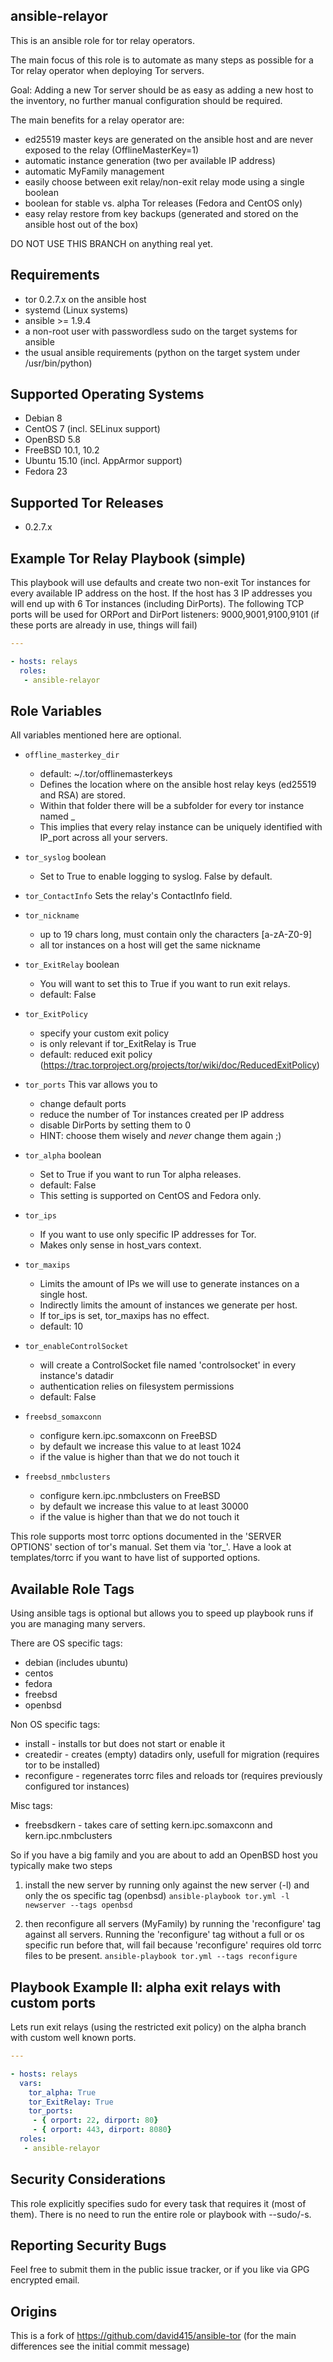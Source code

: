 ansible-relayor
----------------
This is an ansible role for tor relay operators.

The main focus of this role is to automate as many steps as possible for a Tor relay
operator when deploying Tor servers.

Goal:
Adding a new Tor server should be as easy as adding a new host to the inventory,
no further manual configuration should be required.

The main benefits for a relay operator are:
- ed25519 master keys are generated on the ansible host and are never exposed to the relay (OfflineMasterKey=1)
- automatic instance generation (two per available IP address)
- automatic MyFamily management
- easily choose between exit relay/non-exit relay mode using a single boolean
- boolean for stable vs. alpha Tor releases (Fedora and CentOS only)
- easy relay restore from key backups (generated and stored on the ansible host out of the box)

DO NOT USE THIS BRANCH on anything real yet.

Requirements
------------
- tor 0.2.7.x on the ansible host
- systemd (Linux systems)
- ansible >= 1.9.4
- a non-root user with passwordless sudo on the target systems for ansible
- the usual ansible requirements (python on the target system under /usr/bin/python)

Supported Operating Systems
---------------------------
- Debian 8
- CentOS 7 (incl. SELinux support)
- OpenBSD 5.8
- FreeBSD 10.1, 10.2
- Ubuntu 15.10 (incl. AppArmor support)
- Fedora 23

Supported Tor Releases
-----------------------
- 0.2.7.x

Example Tor Relay Playbook (simple)
------------------------------------

This playbook will use defaults and create two non-exit Tor instances for
every available IP address on the host. 
If the host has 3 IP addresses you will end up with 6 Tor instances (including DirPorts). 
The following TCP ports will be used for ORPort and DirPort listeners:
9000,9001,9100,9101
(if these ports are already in use, things will fail)

```yml
---

- hosts: relays
  roles:
   - ansible-relayor
```

Role Variables
--------------
All variables mentioned here are optional.

* `offline_masterkey_dir`
   - default: ~/.tor/offlinemasterkeys
   - Defines the location where on the ansible host relay keys (ed25519 and RSA) are stored.
   - Within that folder there will be a subfolder for every tor instance named <IP>_<orport>
   - This implies that every relay instance can be uniquely identified with IP_port across all your servers.

* `tor_syslog` boolean
   - Set to True to enable logging to syslog. False by default.

* `tor_ContactInfo`
    Sets the relay's ContactInfo field.

* `tor_nickname`
  - up to 19 chars long, must contain only the characters [a-zA-Z0-9]
  - all tor instances on a host will get the same nickname

* `tor_ExitRelay` boolean 
  - You will want to set this to True if you want to run exit relays.
  - default: False

* `tor_ExitPolicy`
  - specify your custom exit policy
  - is only relevant if tor_ExitRelay is True
  - default: reduced exit policy (https://trac.torproject.org/projects/tor/wiki/doc/ReducedExitPolicy)

* `tor_ports` This var allows you to 
  - change default ports
  - reduce the number of Tor instances created per IP address
  - disable DirPorts by setting them to 0
  - HINT: choose them wisely and *never* change them again ;)

* `tor_alpha` boolean
  * Set to True if you want to run Tor alpha releases.
  * default: False
  * This setting is supported on CentOS and Fedora only.

* `tor_ips`
  * If you want to use only specific IP addresses for Tor.
  * Makes only sense in host_vars context.

* `tor_maxips`
  - Limits the amount of IPs we will use to generate instances on a single host.
  - Indirectly limits the amount of instances we generate per host.
  - If tor_ips is set, tor_maxips has no effect.
  - default: 10

* `tor_enableControlSocket`
  - will create a ControlSocket file named 'controlsocket' in every instance's datadir
  - authentication relies on filesystem permissions
  - default: False

* `freebsd_somaxconn`
  - configure kern.ipc.somaxconn on FreeBSD
  - by default we increase this value to at least 1024
  - if the value is higher than that we do not touch it

* `freebsd_nmbclusters`
  - configure kern.ipc.nmbclusters on FreeBSD
  - by default we increase this value to at least 30000
  - if the value is higher than that we do not touch it

This role supports most torrc options documented in the 'SERVER OPTIONS'
section of tor's manual. Set them via 'tor_<name>'.
Have a look at templates/torrc if you want to have list of supported
options.

Available Role Tags
--------------------

Using ansible tags is optional but allows you to speed up playbook runs if
you are managing many servers.

There are OS specific tags:
* debian (includes ubuntu)
* centos
* fedora
* freebsd
* openbsd

Non OS specific tags:
* install - installs tor but does not start or enable it
* createdir - creates (empty) datadirs only, usefull for migration (requires tor to be installed)
* reconfigure - regenerates torrc files and reloads tor (requires previously configured tor instances)

Misc tags:
* freebsdkern - takes care of setting kern.ipc.somaxconn and kern.ipc.nmbclusters

So if you have a big family and you are about to add an OpenBSD host you typically
make two steps

1. install the new server by running only against the new server (-l) and only the os specific tag (openbsd)
`ansible-playbook tor.yml -l newserver --tags openbsd`

2. then reconfigure all servers (MyFamily) by running the 'reconfigure' tag against all servers.
Running the 'reconfigure' tag without a full or os specific run before that, will fail because 'reconfigure' requires old torrc files to be present.
`ansible-playbook tor.yml --tags reconfigure`


Playbook Example II: alpha exit relays with custom ports
-------------------------------------------------------------
Lets run exit relays (using the restricted exit policy)
on the alpha branch with custom well known ports.

```yml
---

- hosts: relays
  vars:
    tor_alpha: True
    tor_ExitRelay: True
    tor_ports:
     - { orport: 22, dirport: 80}
     - { orport: 443, dirport: 8080}
  roles:
   - ansible-relayor
```

Security Considerations
------------------------
This role explicitly specifies sudo for every task that requires it
(most of them). There is no need to run the entire role or playbook with
--sudo/-s. 

Reporting Security Bugs
-----------------------

Feel free to submit them in the public issue tracker,
or if you like via GPG encrypted email.

Origins
-------
This is a fork of https://github.com/david415/ansible-tor
(for the main differences see the initial commit message)
